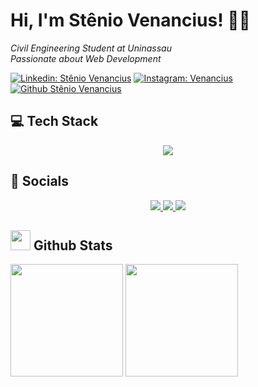 # Hi, I'm Stênio Venancius! 👋🏼
<p>
  <em>Civil Engineering Student at Uninassau</em><br>
  <em>Passionate about Web Development</em>
</p>

[![Linkedin: Stênio Venancius](https://img.shields.io/badge/LinkedIn-0077B5?style=for-the-badge&logo=linkedin&logoColor=white)](https://www.linkedin.com/in/jsvenancius/)
[![Instagram: Venancius](https://img.shields.io/badge/Instagram-E4405F?style=for-the-badge&logo=instagram&logoColor=white)](https://www.instagram.com/veeennix/)
[![Github Stênio Venancius](https://img.shields.io/github/followers/steniovenancius.svg?style=social&label=Follow&maxAge=2592000)](https://github.com/steniovenancius)

## 💻 Tech Stack
<section align="center">
  <img src= "https://skillicons.dev/icons?i=js,html,css,angular, bootstrap,figma">
</section>

## 📱 Socials
<section align="center">
  <a href="https://linkedin.com/in/jsvenancius/">
    <img src="https://skillicons.dev/icons?i=linkedin">
  </a>
  <a href="https://instagram.com/veeennix">
    <img src="https://skillicons.dev/icons?i=instagram">
  </a>
  <a href="https://twitter.com/veennix">
     <img src="https://skillicons.dev/icons?i=twitter">
  </a>
</section>

## <img width="32px" src="https://skillicons.dev/icons?i=github"> Github Stats
<section>
  <img height="180px" src="https://github-readme-stats.vercel.app/api?username=steniovenancius&show_icons=true&theme=radical">
  <img height="180px" src="https://github-readme-stats.vercel.app/api/top-langs/?username=steniovenancius&layout=compact&theme=radical">
</section>

